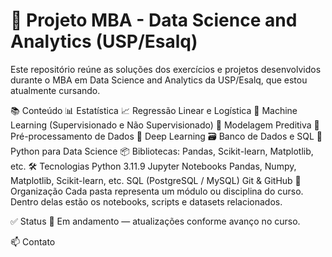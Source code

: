 # 🧠 Projeto MBA - Data Science and Analytics (USP/Esalq)
Este repositório reúne as soluções dos exercícios e projetos desenvolvidos durante o MBA em Data Science and Analytics da USP/Esalq, que estou atualmente cursando.

📚 Conteúdo
📊 Estatística
📈 Regressão Linear e Logística
🧮 Machine Learning (Supervisionado e Não Supervisionado)
🔢 Modelagem Preditiva
🧹 Pré-processamento de Dados
🧠 Deep Learning
🗃️ Banco de Dados e SQL
🧰 Python para Data Science
📦 Bibliotecas: Pandas, Scikit-learn, Matplotlib, etc.
🛠 Tecnologias
Python 3.11.9
Jupyter Notebooks
Pandas, Numpy, Matplotlib, Scikit-learn, etc.
SQL (PostgreSQL / MySQL)
Git & GitHub
📂 Organização
Cada pasta representa um módulo ou disciplina do curso. Dentro delas estão os notebooks, scripts e datasets relacionados.

✅ Status
🚧 Em andamento — atualizações conforme avanço no curso.

📫 Contato
